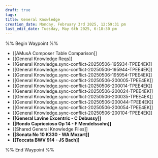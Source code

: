 ```yaml
---
draft: true
tags: 
title: General Knowledge
creation_date: Monday, February 3rd 2025, 12:59:31 pm
last_edit_date: Tuesday, May 6th 2025, 6:18:30 pm
---
```


%% Begin Waypoint %%
- [[AMusA Composer Table Comparison]]
- [[General Knowledge Reqs]]
- [[General Knowledge.sync-conflict-20250506-195934-TPEE4EK]]
- [[General Knowledge.sync-conflict-20250506-195944-TPEE4EK]]
- [[General Knowledge.sync-conflict-20250506-195954-TPEE4EK]]
- [[General Knowledge.sync-conflict-20250506-200005-TPEE4EK]]
- [[General Knowledge.sync-conflict-20250506-200014-TPEE4EK]]
- [[General Knowledge.sync-conflict-20250506-200024-TPEE4EK]]
- [[General Knowledge.sync-conflict-20250506-200035-TPEE4EK]]
- [[General Knowledge.sync-conflict-20250506-200044-TPEE4EK]]
- [[General Knowledge.sync-conflict-20250506-200054-TPEE4EK]]
- [[General Knowledge.sync-conflict-20250506-200104-TPEE4EK]]
- **[[General Lavine Excentric - C Debussy]]**
- **[[Rondo Capriccioso Op 14 - F Mendelssohn]]**
- [[Shared General Knowledge Files]]
- **[[Sonata No 10 K330 - WA Mozart]]**
- **[[Toccata BWV 914 - JS Bach]]**

%% End Waypoint %%
